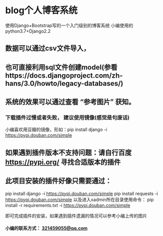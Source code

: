 # blog个人博客系统
使用Django+Bootstrap写的一个入门级别的博客系统
小编使用的python3.7+Django2.2


## 数据可以通过csv文件导入，
## 也可直接利用sql文件创建model(参看https://docs.djangoproject.com/zh-hans/3.0/howto/legacy-databases/)


## 系统的效果可以通过查看 “参考图片” 获知。


### 下载插件过慢或者失败， 建议使用镜像(感觉是句废话)
小编喜欢用豆瓣的镜像，形如：pip install django -i https://pypi.douban.com/simple


## 如果遇到插件版本不支持问题：请自行百度 https://pypi.org/ 寻找合适版本的插件


## 此项目安装的插件好像只需要通过：
pip install django -i https://pypi.douban.com/simple
pip install requests -i https://pypi.douban.com/simple
以及进入xadmin所在目录使用命令：
pip install -r requirements.txt -i https://pypi.douban.com/simple

即可完成插件的安装，如果遇到插件遗漏的情况可以参考小编上传的图片

#### 小编的联系方式： 321459055@qq.com
